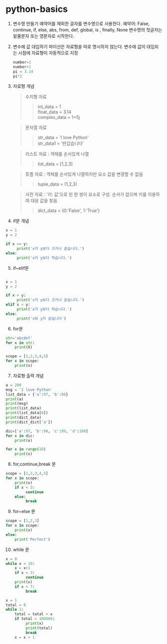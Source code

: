 # python-basics

1. 변수명 만들기
     예약어를 제외한 글자를 변수명으로 사용한다.
     예약어: False, continue, if, else, abs, from, def, global, is , finally, None
     변수명의 첫글자는 밑줄문자 또는 영문자로 시작한다.
     
2. 변수에 값 대입하기
     파이선은 자료형을 따로 명시하지 않는다.
     변수에 값이 대입되는 시점에 자료형이 자동적으로 지정
     ~~~python
     number=1
     number+1
     pi = 3.14
     pi*2
     
     ~~~
3. 자료형 개념
   >수치형 자료
    >>int_data = 1 \
    >>float_data = 3.14\
    >>complex_data = 1+5j
   
   >문자열 자료
   >>str_data = 'I love Python'\
   >>str_data1 = '반갑습니다'
    
   >리스트 자료 : 객채를 순서있게 나열
   >>list_data = [1,2,3]
   
   >튜플 자료 : 객체를 순서있게 나열하지만 요소 값을 변경할 수 없음
   >>tuple_data = (1,2,3)
   
   >사전 자료 : '키: 값'으로 된 한 쌍이 요소로 구성. 순서가 없으며 키를 이용하여 대응 값을 찾음
   >>dict_data = {0:'False', 1:'True'}

4. if문 개념
```python
x = 1
y = 2

if x >= y:
     print('x가 y보다 크거나 같습니다.')
else:
     print('x가 y보다 작습니다.')
```

5. if~elif문
```python

x = 1
y = 2

if x > y:
     print('x가 y보다 크거나 같습니다.')
elif x < y:
     print('x가 y보다 작습니다.')
else:
     print('x와 y가 같습니다')
```

6. for문
```python
str='abcdef'
for x in str:
    print(X)
```

```python
scope = [1,2,3,4,5]
for x in scope:
    print(x)
```

7. 자료형 출력 개념
```python
a = 200
msg = 'I love Python'
list_data = {'a':97, 'b':98}
print(a)
print(msg)
print(list_data)
print(list_data[0])
print(dict_data)
print(dict_dict['a'])
```

```python
dic=['a':97, 'b':98, 'c':99, 'd':100]
for x in dic:
    print(x)
```

```python
for x in range(10)
    print(x)
```

8. for,continue,break 문
```python
scope = [1,2,3,4,5]
for x in scope:
    print(x)
    if x < 3:
         continue
    else:
         break
```

9. for~else 문
```python
scope = [1,2,3]
for x in scope:
    print(x)
else:
    print('Perfect')
```

10. while 문
```python
x = 0
while x < 10:
    x = x+1
    if x < 3:
         continue
    print(x)
    if x > 7:
         break
```

```python
x = 1
total = 0
while 1:
    total = tatal + x
    if total > 100000:
         print(x)
         print(total)
         break
    x = x + 1
```



